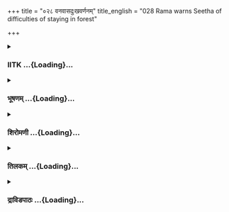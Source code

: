 +++
title = "०२८ वनवासदुःखवर्णनम्"
title_english = "028 Rama warns Seetha of difficulties of staying in forest"

+++
<div caption="श्रीराम-हरिसीताराममूर्ति-घनपाठिभ्यां वचनम्" class="audioEmbed" src="https://archive.org/download/Ramayana-recitation-Sriram-harisItArAmamUrti-Ghanapaati-v2/Kanda_2/Kanda_2_AYK-028-Vanavasa_Dukka_Varnanam.mp3"></div>

<div class="js_include collapsed" newlevelforh1="3" title="IITK" unfilled url="/purANam/rAmAyaNam/audIchya-pAThaH/iitk/2_ayodhyAkANDam/03-nirgamaH/028_vanavAsaduHkhavarNanam.md">
<details><summary><h3>IITK ...{Loading}...</h3></summary>

Rama relates to Sita the hardships of forest life-- dissuades her from
accompanying him to the forest.



#### श्लोकः
##### मूलम्
स एवं ब्रुवतीं सीतां धर्मज्ञो धर्मवत्सलः।  
न नेतुं कुरुते बुद्धिं वने दुःखानि चिन्तयन्॥2.28.1॥

##### शब्दार्थः
धर्मज्ञः knower of righteousness, धर्मवत्सलः devoted to righteousness, सः he, एवम् thus, ब्रुवतीम् speaking, सीताम् to Sita, नेतुम् to take, बुद्धिम् decision, वने in the forest, दुःखानि difficulties, चिन्तयन् while reflecting so, न कुरुते did not make.

##### आङ्ग्लानुवादः
Rama, who knew his duties and was devoted to righteousness, reflected on the difficulties of forest (life) and did not agree to take Sita even though she was pleading the way she did.



#### श्लोकः
##### मूलम्
सान्त्वयित्वा पुनस्तां तु बाष्पदूषितलोचनाम्।  
निवर्तनार्थे धर्मात्मा वाक्यमेतदुवाच ह॥2.28.2॥

##### शब्दार्थः
धर्मात्मा righteous, बाष्पदूषितलोचनाम् whose eyes were blurred with tears, ताम् her, सान्त्वयित्वा having consoled, निवर्तनार्थे to dissuade, पुनः again, एतत् this, वाक्यम् word, उवाच ह said.

##### आङ्ग्लानुवादः
Righteous Rama consoled Sita whose eyes were blurred with tears, and in order to dissuade her (from going to the forest) said againः



#### श्लोकः
##### मूलम्
सीते महाकुलीनाऽसि धर्मे च निरता सदा।  
इहाऽचर स्वधर्मं त्वं मे यथा मनसस्सुखम्॥2.28.3॥

##### शब्दार्थः
सीते O Sita, महाकुलीना born in a noble race, सदा always, धर्मे to duty ,निरता असि you are devoted, इह here, यथा as, मे मनसः to my mind, सुखम् brings happiness, त्वम् you, स्वधर्मम् your duty, आचर practise.

##### आङ्ग्लानुवादः
Born in a noble race, O Sita, you are always devoted to duty. Follow your duty, here. It will make me happy.



#### श्लोकः
##### मूलम्
सीते यथा त्वां वक्ष्यामि तथा कार्यं त्वयाऽबले।  
वने हि बहवो दोषा वदतस्तान्निबोध मे॥2.28.4॥

##### शब्दार्थः
अबले O frail one, सीते O Sita, त्वाम् you, यथा as, वक्ष्यामि I shall tell you, तथा like that, त्वया by you, कार्यम् should be done, वने in the forest, बहवः many, दोषाः हि hardships are there  
indeed, वदतः being told, मे by me, तान् about them, निबोध pray attention.

##### आङ्ग्लानुवादः
Do as I tell you, O delicate Sita. There are, indeed, many hardships in the forest. I shall tell you all about them. Listen to me.



#### श्लोकः
##### मूलम्
सीते विमुच्यतामेषा वनवासकृता मतिः।  
बहुदोषं हि कान्तारं वनमित्यभिधीयते॥2.28.5॥

##### शब्दार्थः
सीते O Sita, वनवासकृता to live in the forest, एषा this, मतिः mind, विमुच्यताम् give up, कान्तारम् a dreary forest, वनम् forest, बहुदोषं (बहुदोषयुतं) has many hardships, अभिधीयते हि is being said.

##### आङ्ग्लानुवादः
Give up the desire to live in the forest, O Sita Living in the dreary jungle, it is said, has many hardships.



#### श्लोकः
##### मूलम्
हितबुद्ध्या खलु वचो मयैतदभिधीयते।  
सदा सुखं न जानामि दुःखमेव सदा वनम्॥2.28.6॥

##### शब्दार्थः
मया by me, एतत् वचः these words, हितबुद्ध्या with prudence, अभिधीयते हि is being said, वनम् forest, सदा always, सुखम् as happy, न जानामि I do not know, सदा always, दुःखमेव grief only.

##### आङ्ग्लानुवादः
I am saying all this in your interest. The forest is a haven of hardships. I know of no  
happiness in the forest.



#### श्लोकः
##### मूलम्
गिरिनिर्झरसम्भूता गिरिकन्दर वासिनाम्।  
सिंहानां निनदा दुःखा श्श्रोतुं दुःखमतो वनम्॥2.28.7॥

##### शब्दार्थः
गिरिनिर्झरसम्भूताः arising from the falling waters from mountains, निनदाः sounds, गिरिकन्दर वासिनाम् living in the mountain caves, सिंहानाम् of lions, श्रोतुम् to hear, दुःखाः fearful, अतः therefore, वनम् forest, दुःखम् source of  pain, दुःखमतो painful.

##### आङ्ग्लानुवादः
It is frightening to hear the sounds of  waterfalls and the roar of lions living in the mountain caves. Therefore forest life is painful (fearful).



#### श्लोकः
##### मूलम्
क्रीडमानाश्च विस्रब्धा मत्ता श्शून्ये महामृगाः।  
दृष्ट्वा समभिवर्तन्ते सीते दुःखमतो वनम्॥2.28.8॥

##### शब्दार्थः
विस्रब्धाः fearless, मत्ताः wild, शून्ये in a deserted place, क्रीडमानाः while sporting, महामृगाः great animals, दृष्ट्वा on seeing, समभिवर्तन्ते attack, सीते Sita, अतः therefore, वनम् forest, दुःखम् is a source of danger.

##### आङ्ग्लानुवादः
Big, wild animals, moving about freely and sporting in the deserted forest, attack on seeing a human. Thus forest is full of danger.



#### श्लोकः
##### मूलम्
सग्राहास् सरितश्चैव पङ्कवत्यस्सु दुस्तराः।  
मत्तैरपि गजैर्नित्यमतो दुःखतरं वनम्॥2.28.9॥

##### शब्दार्थः
सग्राहाः with crocodiles, पङ्कवत्यः च filled with mud, सरितश्चैव rivers also, मत्तैः intoxicated, गजैरपि by elephants also, दुस्तराः difficult to cross, अतः therefore, वनम् the forest, नित्यम् always, दुःखतरम् more dangerous.

##### आङ्ग्लानुवादः
The rivers, infested with crocodiles and filled with mud are difficult to cross even for elephants in rut. Hence forest life is always extremely dangerous.



#### श्लोकः
##### मूलम्
लताकण्टकसङ्कीर्णाः कृकवाकूपनादिताः।  
निरपाश्च सुदुर्गाश्च मार्गा दुःखमतो वनम्॥2.28.10॥

##### शब्दार्थः
मार्गाः the paths, लताकण्टकसङ्कीर्णाः full of thorny creepers, कृकवाकूपनादिताः echoing with the noise of wild fowls, निरपाः with no water, सुदुर्गाः च are  extremely difficult to traverse, अतः therefore, वनम् forest, दुःखम् is a difficult place.

##### आङ्ग्लानुवादः
.  
The paths full of thorny creepers, echoing with the noise of wild fowls, and with no water (to drink) are difficult to tread. So forest is a source of suffering.



#### श्लोकः
##### मूलम्
सुप्यते पर्णशय्यासु स्वयं भग्नासु भूतले।  
रात्रिषु श्रमखिन्नेन तस्माद्दुःखतरं वनम्॥2.28.11॥

##### शब्दार्थः
स्वयम् on their own, भग्नासु broken (fallen), पर्णशय्यासु bed of leaves, भूतले on the ground, श्रमखिन्नेन exhausted with struggles, रात्रिषु at night, सुप्यते will have to sleep, तस्मात्  therefore, वनम् forest life, दुःखतरम् is extremely painful.

##### आङ्ग्लानुवादः
Exhausted with struggles one has to sleep at night on a bed of leaves fallen on their own on the ground. Therefore, forest life is extremely painful.



#### श्लोकः
##### मूलम्
अहोरात्रं च सन्तोषः कर्तव्यो नियतात्मना।  
फलैर्वृक्षावपतितैस् सीते दुःखमतो वनम्॥2.28.12॥

##### शब्दार्थः
सीते O Sita, अहोरात्रम् night and day, नियतात्मना with senses under control, वृक्षावपतितैः fallen down the trees, फलैः with fruits, सन्तोषः satisfaction, कर्तव्यः to be derived, अतः therefore, वनम् forest life, दुःखम् is full of suffering.

##### आङ्ग्लानुवादः
With the senses under control night and day, O Sita, one must be satisfied with the fruits fallen from trees. Therefore, forest life is full of suffering.



#### श्लोकः
##### मूलम्
उपवासश्च कर्तव्यो यथा प्राणेन मैथिलि।  
जटाभारश्च कर्तव्यो वल्कलाम्बरधारिणा॥2.28.13॥

##### शब्दार्थः
मैथिलि O Daughter of Mithila, यथाप्राणेन according to one's ability, उपवासश्च fasting also, कर्तव्यः has to be undertaken, वल्कलाम्बरधारिणा wearing robes of bark, जटाभारश्च also burden of matted hair, कर्तव्यः has to be borne.

##### आङ्ग्लानुवादः
One has to wear robes of bark and matted hair and take to fasting as long as one can, O daughter of Mithila



#### श्लोकः
##### मूलम्
देवतानां पित्रूणां कर्तव्यं विधिपूर्वकम्।  
प्राप्तानामतिथीनां च नित्यशः प्रतिपूजनम्॥2.28.14॥

##### शब्दार्थः
देवतानाम् of devatas, पित्रूणां च also of ancestors, प्राप्तानाम् of those arrived, अतिथीनां च of guests also, विधिपूर्वकम् duly, नित्यशः always, प्रतिपूजनम् worship, कर्तव्यम् needs to be done.

##### आङ्ग्लानुवादः
One has to worship gods and ancestors according to tradition and extend hospitality to guests, (who arrive unexpectedly).



#### श्लोकः
##### मूलम्
कार्यस्त्रिरभिषेकश्च काले काले च नित्यशः।  
चरता नियमेनैव तस्माद्धुःखतरं वनम्॥2.28.15॥

##### शब्दार्थः
नियमेनैव as per rule, चरता while wandering (like an ascetic), नित्यशः always, काले काले at prescribed hours, त्रिः three times, अभिषेकः bathing, कार्यः will have to be done, तस्मात् therefore, वनम् life in the forest, दुःखतरम् is extremely difficult.

##### आङ्ग्लानुवादः
One has to wander about all the while (like an ascetic) as per the customs and take ablutions three times a day at prescribed hours. Hence life in the forest is extremely hard.



#### श्लोकः
##### मूलम्
उपहारश्च कर्तव्यः कुसुमैस् स्वयमाहृतैः।  
आर्षेण विधिना वेद्यां बाले दुःखमतो वनम्॥2.28.16॥

##### शब्दार्थः
बाले O innocent one, स्वयम् on your own, आहृतैः has been brought, कुसुमैः with flowers, आर्षेण विधिना as per the injunction of the Vedas, वेद्याम् on the altar, उपहारश्च offering, कर्तव्यः needs to be made, अतः therefore, वनम् living in the forest, दुःखम् is difficult.

##### आङ्ग्लानुवादः
Flowers collected with one's own hands, O innocent one, should be offered on the altar as per injunction of the Vedas. Therefore (life in the) forest is difficult.



#### श्लोकः
##### मूलम्
यथालब्धेन कर्तव्यः सन्तोषस्तेन मैथिलि।  
यताहारैर्वनचरै र्नित्यं दुःखमतो वनम्॥2.28.17॥

##### शब्दार्थः
मैथिलि O daughter of Mithila, वनचरैः by wanderers in the forest, यताहारैः with limited food, यथालब्धेन  whatever is available, तेन with that alone, सन्तोषः satisfaction, कर्तव्यः should be derived, अतः for that reason, वनम् forest life, दुःखम् is difficult.

##### आङ्ग्लानुवादः
The wanderers in the jungle, O daughter of Mithila, have to be satisfied daily with whatever little food is available. So forest (life) is a hard life.



#### श्लोकः
##### मूलम्
अतीव वातास्तिमिरं बुभुक्षा चात्र नित्यशः।  
भयानि च महान्त्यत्र ततो दुःखतरं वनम्॥2.28.18॥

##### शब्दार्थः
अत्र there (in the forest), वाताः wind, तिमिरम् darkness, अतीव is extreme, नित्यशः always, बुभुक्षा hunger, महान्ति great, भयानि च fears also, ततः therefore, वनम् forest life, दुःखतरम् is extremely difficult.

##### आङ्ग्लानुवादः
There is extreme wind and darkness, hunger and fear. Therefore forest (life) is difficult.



#### श्लोकः
##### मूलम्
सरीसृपाश्च बहवो बहुरूपाश्च भामिनि।  
चरन्ति पृथिवीं दर्पात्ततो दुःखतरं वनम्॥2.28.19॥

##### शब्दार्थः
भामिनि O Beautiful lady, बहुरूपाः च of various forms too, बहवः many, सरीसृपाः च reptiles  
also, दर्पात् fiercely, पृथिवीम् on the ground, चरन्ति move about, ततः therefore, वनम् to live in the forest, दुःखतरं is extremely dangerous.

##### आङ्ग्लानुवादः
There are various forms of fierce reptiles fearlessly crawling on the ground. So (living in the) forest is extremely dangerous.



#### श्लोकः
##### मूलम्
नदी निलयनास् सर्पा नदीकुटिलगामिनः।  
तिषठ्न्त्यावृत्य पन्थानं ततो दुःखतरं वनम्॥.2.28.20॥

##### शब्दार्थः
नदी निलयनाः live in rivers, नदीकुटिलगामिनः meandering like rivers, सर्पाः serpents, पन्थानम् the path, आवृत्य having obstructed, तिष्ठन्ति stay, ततः therefore, वनम् life in the forest, दुःखतरम् is full of sufferings.

##### आङ्ग्लानुवादः
The serpents that live in and move like meandering rivers always obstruct  the paths. Therefore, living in the forest is tremendously difficult.



#### श्लोकः
##### मूलम्
पतङ्गा वृश्चिकाः कीटा दंशाश्च मशकैस् सह।  
बाधन्ते नित्यमबले सर्वं दुःखमतो वनम्॥2.28.21॥

##### शब्दार्थः
पतङ्गाः birds, वृश्चिकाः scorpions, कीटाः insects, मशकैः सह with mosquitoes, दंशाश्च gnats, नित्यम् always, सर्वम् everyone, बाधन्ते trouble,  अतः therefore, वनम् the life in forest, दुःखम् is a source of suffering.

##### आङ्ग्लानुवादः
Birds, scorpions, insects, gnats and mosquitoes always create trouble. Therefore, life in the forest is all suffering.



#### श्लोकः
##### मूलम्
द्रुमाः कण्टकिनश्चैव कुशाः काशाश्च भामिनि।  
वने व्याकुलशाखाग्रास्तेन दुःखतरं वनम्॥2.28.22॥

##### शब्दार्थः
भामिनि O lovely Sita, वने in the forest, द्रुमाः trees, कुशा काशाः च kusa grass and reeds,  कण्टकिनश्चैव thorny ones, व्याकुलशाखाग्राः with tops of branches interlaced with each other, तेन therefore, वनम् forest life, दुःखतरम् is full of difficulties.

##### आङ्ग्लानुवादः
O lovely Sita there are thorny trees with branches on the top interlaced with one another. There are kusa grass and reeds. So forest life is very hard.



#### श्लोकः
##### मूलम्
कायक्लेशाश्च बहवो भयानि विविधानि च।  
अरण्यवासे वसतो दुःखमेव ततो वनम्॥2.28.23॥

##### शब्दार्थः
अरण्यवासे living in the forest, वसतः while living, बहवः many, कायक्लेशाः physical afflictions, विविधानि various, भयानि च fears, ततः therefore, वनम् forest, दुःखमेव is full of difficulties  
only.

##### आङ्ग्लानुवादः
There are various physical afflictions and fears for one who lives in the forest. Therefore, forest brings suffering.



#### श्लोकः
##### मूलम्
क्रोधलोभौ विमोक्तव्यौ कर्तव्या तपसे मतिः।  
न भेतव्यं च भेतव्ये नित्यं दुःखमतो वनम्॥2.28.24॥

##### शब्दार्थः
क्रोधलोभौ anger and greed, विमोक्तव्यौ should be given up, तपसे in asceticism, मतिः mind, कर्तव्या must be fixed, भेतव्ये even in alarming situations, न भेतव्यम् one should not be afraid, अतः therefore, वनम् life in the forest, नित्यम् always, दुःखम् full of misery.

##### आङ्ग्लानुवादः
Anger and greed have to be given up, with the mind preoccupied with ascetic practices. One should not be afraid of fearful situations. Hence forest (life) always very hard.



#### श्लोकः
##### मूलम्
तदलं ते वनं गत्वा क्षमं न हि वनं तव।  
विमृशन्निह पश्यामि बहुदोषतरं वनम्॥2.28.25॥

##### शब्दार्थः
तत् for that reason, ते to you, वनम् to the forest, गत्वा going, अलम् is not desirable, तव for you, वनम् forest life, क्षमम् न हि is not fit, इह now, विमृशन् while reconsidering, वनम् forest life, बहुदोषतरम् is full of great dangers, पश्यामि I see.

##### आङ्ग्लानुवादः
Thus forest life is not suitable for you. On reconsideration, I see that there are many dangers in forest life.



#### श्लोकः
##### मूलम्
वनन्तु नेतुं न कृता मतिस्तदा  
बभूव रामेण यदा महात्मना।  
न तस्य सीता वचनं चकार त  
त्ततोऽब्रवीद्राममिदं सुदुःखिता॥2.28.26॥

##### शब्दार्थः
महात्मना by the great, रामेण by Rama, यदा when, वनम् to the forest, नेतुम् to take, मतिः mind (decision), कृता has been made, न बभूव did not happen, तदा then, सीता Sita, तस्य his, तत्  that, वचनं words, न चकार did not follow, ततः threafter, सुदुःखिता deeply grieved, रामम् to Rama, इदम् these words, अब्रवीत् said.

##### आङ्ग्लानुवादः
When the great Rama decided not to take her along with him to the forest, Sita, deeply grieved said these words.  

#### समाप्तिः
 श्रीमद्रामायणे वाल्मीकीय आदिकाव्ये अयोध्याकाण्डे अष्टाविंशस्सर्गः॥  
Thus ends the twentyeighth sarga of Ayodhyakanda of  the holy Ramayana, the first epic composed by sage Valmiki.

</details>
</div>
<div class="js_include collapsed" newlevelforh1="3" title="भूषणम्" unfilled url="/purANam/rAmAyaNam/audIchya-pAThaH/TIkA/bhUShaNa_iitk/2_ayodhyAkANDam/03-nirgamaH/028_vanavAsaduHkhavarNanam.md">
<details><summary><h3>भूषणम् ...{Loading}...</h3></summary>



स एव ब्रुवतीं सीतां धर्मज्ञो धर्मवत्सलः ।  

न नेतुं कुरुते बुद्धिं वने दुःखानि चिन्तयन्  ॥  २।२८।१  ॥   

सान्त्वयित्वा पुनस्तां तु बाष्पदूषितलोचनाम् ।  

निवर्त्तनार्थे ध्ार्मात्मा वाक्यमेतदुवाच ह  ॥  २।२८।२  ॥   

ऽवने निवासस्य च दुःखिताम्ऽ इत्युक्तं विवृणोति--स एवमित्यादिना  ॥  २।२८।१२
 ॥   

  

सीते महाकुलीनासि धर्मे च निरता सदा ।  

इहाचरस्व धर्मं त्वं मा यथा मनसः सुखम्  ॥  २।२८।३  ॥   

सीते यथा त्वां वक्ष्यामि तथा कार्यं त्वयाबले ।  

वने दोषा हि बहवो वदतस्तान्निबोध मे  ॥  २।२८।४  ॥   

सीत इति । मा यथा मनसः सुखं मनसो यथा सुखं भवति तथा माचरेत्यर्थः  ॥ 
२।२८।३४  ॥   

  

सीते विमुच्यतामेषा वनवासकृता मतिः ।  

बहुदोषं हि कान्तारं वनमित्यभिधीयते  ॥  २।२८।५  ॥   

सीत इति । बहुदोषम् अहिकण्टकादियुक्तत्वात् । कान्तारं महारण्यम् "महारण्ये
दुर्गपथे कान्तारं पुंनपुंसकम्" इत्यमरः  ॥  २।२८।५  ॥   

  

हितबुद्ध्या खलु वचो मयैतदभिधीयते ।  

सदा सुखं न जानामि दुःखमेव सदा वनम्  ॥  २।२८।६  ॥   

हितबुद्ध्येति । हितबुद्ध्या न तु त्वद्भरणक्लेशेन  ॥  २।२८।६  ॥   

  

गिरिनिर्झरसम्भूता गिरिकन्दरवासिनाम् ।  

सिंहानां निनदा दुःखाः श्रोतुं दुःखमतो वनम्  ॥  २।२८।७  ॥   

महावने विद्यमानान् दोषानाह--गिरिनिर्झरेत्यादि । गिरिनिर्झरसम्भूताः
गिरिनिर्झरेषु प्रवृद्धाः । श्रोतुं दुःखाः दुःखकराः । अतो वनं दुःखं
दुःखकरम्  ॥  २।२८।७  ॥   

  

क्रीडमानाश्च विस्रब्धा मत्ताः शून्ये महामृगाः ।  

दृष्ट्वा समभिवर्त्तन्ते सीते दुःखमतो वनम्  ॥  २।२८।८  ॥   

क्रीडमाना इति । शून्ये निर्मानुषे प्रदेशे । विस्रब्धाः निःशङ्काः सन्तः ।
क्रीडमानाः क्रीडन्तः । अत एव मत्ताः महामृगाः सिंहशार्दूलादयः । अस्मान्
दृष्ट्वा अपूर्वदर्शनात्समभिवर्तन्ते हन्तुमभिमुखमागच्छेयुः  ॥  २।२८।८  ॥   

  

सग्राहाः सरितश्चैव पङ्कवत्यश्च दुस्तराः ।  

मत्तैरपि गजैर्नित्यमतो दुःखतरं वनम्  ॥  २।२८।९  ॥   

सग्राहा इति । सग्राहाः सनक्राः । पङ्कवत्यः बहुपङ्काः ।
मत्तैर्गजैरुपलक्षिताश्च । अत एव दुस्तराः सरितः सन्ति । अतो दुःखतरं
पूर्वोक्तदुःखसम्मेलनादतिशयेन दुःखवत्  ॥  २।२८।९  ॥   

  

लताकण्टकसङ्कीर्णाः कृकवाकूपनादिताः ।  

निरपाश्च सुदुर्गाश्च मार्गा दुःखमतो वनम्  ॥  २।२८।१०  ॥   

यत्र न निर्झरादयस्तेनैव मार्गेण गमिष्याम इत्यत्राह--लता इति । लताः
पदाकर्षिण्यः, कण्टकाः पादवेधकाः । कृकवाकवः वनकुक्कटास्तैरुपनादिताः
तन्नादयुक्ता इत्यर्थः । तन्नादा अप्यश्रुतपूर्वत्वात् भयावहा एव । निरपाः
निर्गतजलाः । "ऋक्पूरब्धूः--" इत्यादिना समासान्तः अप्रत्ययः  ॥  २।२८।१०
 ॥   

  

सुप्यते पर्णशय्यासु स्वयम्भग्नासु भूतले ।  

रात्रिषु श्रमखिन्नेन तस्माद्दुःखतरं वनम्  ॥  २।२८।११  ॥   

सुप्यत इति । भूतले न तु पर्यङ्के । तत्रापि वर्णशय्यासु न तु
मृदुतूलास्तरणेषु । तत्रापि स्वयं भग्नासु जीर्णतया स्वयमेव पतितासु ।
रात्रिषु न त्वहःसु । श्रमखिन्नेन फलमूलाद्याहरणश्रमदुःखितेन, वनवासिना
सुप्यते अतो ऽस्माभिरपि तथा स्वपितव्यमिति भावः  ॥  २।२८।११  ॥   

  

अहोरात्रं च सन्तोषः कर्त्तव्यो नियतात्मना ।  

फलैर्वृक्षावपतितैः सीते दुःखमतो वनम्  ॥  २।२८।१२  ॥   

अहोरात्रमिति । अहोरात्रं सायम्प्रातश्च । वृक्षावपतितैः वृक्षात्स्वयं
पतितैः फलैः । नियतात्मना नियतमनस्केन, इतरानभिलाषिणेत्यर्थः । वनवासिना
सन्तोषः भोजनतृप्तिः कर्त्तव्यः  ॥  २।२८।१२  ॥   

  

उपवासश्च कर्तव्यो यथाप्राणेन मैथिलि ।  

जटाभारश्च कर्त्तव्यो वल्कलाम्बरधारिणा  ॥  २।२८।१३  ॥   

देवतानां पितृ़णां च कर्तव्यं विधिपूर्वकम् ।  

प्राप्तानामतिथीनां च नित्यशः प्रतिपूजनम्  ॥  २।२८।१४  ॥   

उपवास इति । यथाप्राणेन यथाशक्त्या  ॥  २।२८।१३१४  ॥   

  

कार्यस्त्रिरभिषेकश्च कालेकाले च नित्यशः ।  

चरता नियमेनैव तस्माद्दुःखतरं वनम्  ॥  २।२८।१५  ॥   

कार्य इति । त्रिरभिषेकश्च नैककाल इत्याह कालेकाल इति ।
प्रातर्मध्याह्नसायाह्नेष्वित्यर्थः । एतच्च न कतिपयदिनेषु किन्तु
प्रतिदिनमित्याह नित्यश इति  ॥  २।२८।१५  ॥   

  

उपहारश्च कर्तव्यः कुसुमैः स्वयमाहृतैः ।  

आर्षेण विधिना वेद्यां बाले दुःखमतो वनम्  ॥  २।२८।१६  ॥   

उपहार इति । उपहारो बलिः । "उपहारो बलिर्मतः" इति हलायुधः । आर्षेण
ऋषिप्रोक्तेन । विधिना कल्पेन  ॥  २।२८।१६  ॥   

  

यथालब्धपेन सन्तोषः कर्त्तव्यस्तेन मैथिलि ।  

यताहारैर्वचनरैर्नित्यं दुःखमतो वनम्  ॥  २।२८।१७  ॥   

यथेति । यथालब्धेन यावल्लब्धेन तेन फलादिना आहारेण सन्तोषः तृप्तिः ।
यताहारैर्नियताहारैः  ॥  २।२८।१७  ॥   

  

अतीव वातास्तिमिरं बुभुक्षा चात्र नित्यशः ।  

भयानि च महान्त्यत्र ततो दुःखतरं वनम्  ॥  २।२८।१८  ॥   

अतीति । अत्र वने वाताश्चातीव बहुलाः । तिमिरञ्च रात्रिष्वतीवास्ति ।
बुभुक्षा चातीव भवति । भयानि पूर्वोक्तानि  ॥  २।२८।१८  ॥   

  

सरीसृपाश्च बहवो बहुरूपाश्च भामिनि ।  

चरन्ति पृथिवीं दर्पात्ततो दुःखतरं वनम्  ॥  २।२८।१९  ॥   

सरीसृपा इति । सरीसृपाः गिरिसर्पाः । बहुरूपाः पृथुशरीराः  ॥  २।२८।१९  ॥   

  

नदीनिलयनाः सर्पा नदीकुटिलगामिनः ।  

तिष्ठन्त्यावृत्य पन्थानं ततो दुःखतरं वनम्  ॥  २।२८।२०  ॥   

नदीनिलयना इति । नदीकुटिलगामिनः नदीवत् कुटिलगामिनः  ॥  २।२८।२०  ॥   

  

पतङ्गा वृश्चिकाः कीटा दंशाश्च मशकैः सह ।  

बाधन्ते नित्यमबले सर्वं दुःखमतो वनम्  ॥  २।२८।२१  ॥   

पतङ्गा इति । पतङ्गा शलभाः । दंशाः वनमक्षिफाः "दंशस्तु वनमक्षिका" इत्यमरः
 ॥  २।२८।२१  ॥   

  

द्रुमाः कण्टकिनश्चैव कुशकाशाश्च भामिनि ।  

वने व्याकुलशाखाग्रास्तेन दुःखतरं वनम्  ॥  २।२८।२२  ॥   

द्रुमा इति । कुशकाशयोः शाखाः कुशकाशपर्णान्येव  ॥  २।२८।२२  ॥   

  

कायक्लेशाश्च बहवो भयानि विविधानि च ।  

अरण्यवासे वसतो दुःखमेव ततो वनम्  ॥  २।२८।२३  ॥   

कायक्लेशा इति । कायक्लेशाः व्रतोपवासादयः । अरण्यवासे अरण्यरूपवासस्थाने
 ॥  २।२८।२३  ॥   

  

क्रोधलोभौ विमोक्तव्यौ कर्त्तव्या तपसे मतिः ।  

न भेतव्यं च भेतव्ये नित्यं दुःखमतो वनम्  ॥  २।२८।२४  ॥   

क्रोधलोभाविति । भेतव्ये भयहेतुविषये । प्रागुक्तसर्पादौ न भेतव्यम्, भयं न
कार्यम्  ॥  २।२८।२४  ॥   

  

तदलं ते वनं गत्वा क्षमं न हि वनं तव ।  

विमृशन्निह पश्यामि बहुदोषतरं वनम्  ॥  २।२८।२५  ॥   

तदिति । वनं गत्वा ऽलमिति "अलंखल्वोः--" इतिनिषेधार्थालमुपपदेक्त्वा । न
गन्तव्यमित्यर्थः  ॥  २।२८।२५  ॥   

  

वनं तु नेतुं न कृता मतिस्तदा बभूव रामेण यदा महात्मना ।  

न तस्य सीता वचनं चकार तत् ततो ऽब्रवीद्राममिदं सुदुःखिता  ॥  २।२८।२६  ॥   

वनमिति । रामेण वनं नेतुं मतिर्यदा न कृता बभूव तदा सीता तस्य वचनं न चकार
नाङ्गीचकार । इदम् उत्तरसर्गे वक्ष्यमाणम्  ॥  २।२८।२६  ॥   

  

इत्यार्षे श्रीरामायणे वाल्मीकीये श्रीमदयोध्याकाण्डे अष्टाविंशः सर्गः  ॥ 
२८  ॥   

इति श्रीगोविन्द राजविरचिते श्रीरामायणभूषणे पीताम्बराख्याने
अयोध्याकाण्डव्याख्याने अष्टाविंशः सर्गः  ॥  २८  ॥   



</details>
</div>
<div class="js_include collapsed" newlevelforh1="3" title="शिरोमणी" unfilled url="/purANam/rAmAyaNam/audIchya-pAThaH/TIkA/shiromaNI_iitk/2_ayodhyAkANDam/03-nirgamaH/028_vanavAsaduHkhavarNanam.md">
<details><summary><h3>शिरोमणी ...{Loading}...</h3></summary>



रामवचनमेव सप्रसङ्गं निरूपयन्नाह-- स इति । धर्मवत्सलः स रामः वने दुःखानि
चिन्तयन्विचारयन् सन् सीतां नेतुं बुद्धिं निश्चयं न कुरुते  ॥  २।२८।१  ॥   

  

सान्त्वयित्वेति । बाष्पदूषितलोचनामश्रुव्याप्तनेत्रां तां सीतां
सान्त्वयित्वा निवर्तनार्थे निवृत्तिरूपप्रयोजनार्थमेतद्वाक्यमुवाच  ॥ 
२।२८।२  ॥   

  

तद्वाक्यमेवाह-- सीते इति । इह अयोध्यायामेव धर्मं
मदाज्ञप्तमत्पित्रादिसेवनं कुरु यथा येन सेवनेन मे मनसः सुखं स्यादिति शेषः
 ॥  २।२८।३  ॥   

  

सीते यथेति । वने वसतः पुरुषस्य बहवो दोषाः सन्तीति शेषः । तान्दोषान्मे
मत्तः निबोध जानीहि अहं वच्मील्यर्थः  ॥  २।२८।४  ॥   

  

सीते विमुच्यतामिति । एषा मत्सन्निधौ बोधिता मतिः वनगमननिश्चयः विमुच्यताम्
। तत्र हेतुः कान्तारं निबिडं वनं बहुदोषमनेकदोषविशिष्टमिति अभिधीयते
कथ्यते अभिज्ञैरिति शेषः  ॥  २।२८।५  ॥   

  

हितेति । सदा नित्यममुखं सुखविरोधि वनं सदा दुःखं दुःखहेतुमेव जानामि
एतद्वचः हितबुद्ध्या त्वद्विषयकातिप्रीत्येत्यर्थः । मया अभिधीयते कथ्यते
 ॥  २।२८।६  ॥   

  

दुःखान्येवाह-- गिरीत्यादिभिः । निगिनिर्झरसम्भूताः पर्वतनदीशब्दप्रवृद्धाः
गिरिनिर्दरिवासिनां गिरिदरीनिवसनशीलानां सिंहानां निनदाः शब्दाः श्रोतुं
दुःखाः दुःखप्रदाः अतो वनं श्रोतुं प्रवृत्तजनस्येति दुःखं भवतीति शेषः ।
"गिरिकन्दरवासिनाम्" इति भूषणटीकाङ्कितपुस्तकपाठः  ॥  २।२८।७  ॥   

  

क्रीडमाना इति । विस्रब्धाः शङ्कारहिता इत्यर्थः । महामृगाः वनजन्तुविशेषाः
दृष्ट्वा मनुष्यमिति शेषः । समनुवर्तन्ते हन्तुं सम्मुखमायान्तीत्यर्थः  ॥ 
२।२८।८  ॥   

  

सग्राहा इति । सग्राहाः ग्राहसहिताः पङ्कवत्यः अतिकर्दमविशिष्टाः सरितो
नद्यः मत्तैरपि गजैः सुदुस्तराः तरितुमशक्याः  ॥  २।२८।९  ॥   

  

लतेति । मार्गाः पन्थानः लताकण्टकसङ्कीर्णाः लताकण्टकैर्व्याप्ताः
कृकवाकूपनादिताः कृकवाकुभिः मयूरसरटचरणायुधैः उपनादिताः निरपाः जलरहिताश्च
सन्तीति शेषः । "ऋक्पूः--" इत्यप् । अत एव सुदुःखाः अतिदुःखहेतवः  ॥ 
२।२८।१०  ॥   

  

सुप्यते इति । स्वयं भग्नासु स्वतः पतितासु पर्णशय्यासु पर्णमयतल्पेषु
श्रमखिन्नेन फलाद्याहरणादिजनितश्रमजनितखेदविशिष्टेन पुरुषेण रात्रिषु
सुप्यते तस्माद्वनमतो वनपर्यटनशीलस्य दुःखम्  ॥  २।२८।११  ॥   

  

अहोरात्रमिति । नियतात्मना यतचित्तेन वृक्षावपतितैः वृक्षेभ्यः
पृथिव्यामागतैः  ॥  २।२८।१२  ॥   

  

उपवास इति । यथाप्राणेन यथासामर्थ्यमित्यर्थः । जटाभारः जटायाः भारो धारणम्
अभार इति छेदो वा केशसंस्कारस्य निषिद्धत्वेन पोषणाभाव इति तदर्थः  ॥  २८।१३
 ॥   

  

देवतानामिति । विधिपूर्वकं ब्रह्मचर्यविहितविधिनेत्यर्थः  ॥  २।२८।१४  ॥   

  

कार्य इति । काले काले नियमेनैव चरतां वर्तमानानां जनानां नित्यशः त्रिः
त्रिवारमभिषेकः स्नानं कार्यः  ॥  २।२८।१५  ॥   

  

उपहार इति । स्वयमाहृतैः आनीतैः कुसुमैः पुष्पैः आर्षेण वेदविहितेन विधिना
वेद्यां स्वनिर्मितस्थलविशेषे उपहारः पूजा कर्तव्यः  ॥  २।२८।१६  ॥   

  

यथेति । यथालब्धेन यथाकालं प्राप्तेन तेन फलादिना यताहारैः
नियमिताहारविशिष्टैः वनचरैः सन्तोषः कर्तव्यः  ॥  २।२८।१७  ॥   

  

अतीवेति । तिमिरमन्धकारः अत एव महान्ति विपुलानि भयानि सन्तीति शेषः  ॥ 
२।२८।१८  ॥   

  

भयहेतूनाह-- सरीसृपा इति । बहुरूपाः अनेकविधाः बहवः अनेके ते प्रसिद्धाः
सरीसृपाः स्थलनिवासिसर्पाः दर्पादस्मन्निहन्ता कश्चन नास्तीति गर्वात्पथि
मार्गे चरन्ति  ॥  २।२८।१९  ॥   

  

नदीति । नदीनिलयनाः नदीनिवासिनः अत एव नदीकुटिलगामिनः
नदीकौटिल्यसदृशकौटिल्यविशिष्टगमनशीलाः सर्पाः पन्थानमावृत्य परिवृत्य
तिष्ठन्ति  ॥  २।२८।२०  ॥   

  

पतङ्गा इति । पतङ्गाः शलभादयः कीटाः कृमयः दंशाः वनमक्षिकाः "दंशस्तु
वनमक्षिका" इत्यमरः  ॥  २।२८।२१  ॥   

  

द्रुमा इति । कण्टकिनः बहुकण्टकविशिष्टाः व्याकुलशाखाग्राः व्याकुलाः
व्याप्ताः शाखाग्राः येषां ते कुशादयश्च सन्तीति शेषः । तेन हेतुना अतो वनं
प्राप्तस्य जनस्य वनं दुःखं दुःखप्रदम्  ॥  २।२८।२२  ॥   

  

कायेति । अरण्यवासे वसतः सविधिवनवासिनः पुरुषस्य विविधानि अनेकहेतुकानि
भयानि सन्तीति शेषः । अत एव बहवो ऽनेकविधाः कार्यक्लेशाः सन्ति  ॥  २।२८।२३
 ॥   

  

क्रोधेति । विमोक्तव्यौ अतिशयेन त्यक्तव्यौ मतिर्निश्चयः भेतव्ये
भयहेतुभूतोक्तसर्पादौ तत्समीपे इत्यर्थः न भेतव्यं भयं न कार्यम्  ॥ 
२।२८।२४  ॥   

  

उपसंहरन्नाह-- तदिति । तदुक्तहेतोः वनं ते अलं न गन्तव्यं तत्र हेतुः
बहुदोषकरं वनमनेकरचनाविषयीभूतं वनं काननं गत्वा प्राप्य तव क्षमं
त्वत्कर्तृकवनवासदुःखकर्मकसहनं विमृशन् विचारयन्नपि न पश्यामि । इवो
ऽप्यर्थे अलमिति निषेधार्थकम् सम्भक्त्यर्थकवनधातुप्रकृतिककर्मकान्तमेकं
वनमिति  ॥  २।२८।२५  ॥   

  

वनमिति । महात्मना रामेण वनं नेतुं मतिर्निश्चयः यदा न कृता बभूव तदा तस्य
रामस्य वचनं वननयननिषेधकवाक्यं सीता न चकार तत्याज भवतैवं न
वक्तव्यमित्यनुक्त्वा मौनीभूय तस्थावित्यर्थः । तद्वचने विश्वासं चकारेति
तात्पर्यम् । ततो ऽनन्तरमिदं वचः अब्रवीत्  ॥  २।२८।२६  ॥   

  

इति श्रीमद्वाल्मीकीयरामायणव्याख्याने रामायणशिरोमणावयोध्याकाण्डे
ऽष्टाविंशः सर्गः  ॥  २।२८  ॥   

  

  



</details>
</div>
<div class="js_include collapsed" newlevelforh1="3" title="तिलकम्" unfilled url="/purANam/rAmAyaNam/audIchya-pAThaH/TIkA/tilaka_iitk/2_ayodhyAkANDam/03-nirgamaH/028_vanavAsaduHkhavarNanam.md">
<details><summary><h3>तिलकम् ...{Loading}...</h3></summary>



स इति । न नेतुं कुरुते बुद्धिं न नेतुं कुरुते इव  ॥  २।२८।१,२  ॥   

  

महाकुलीनेत्याद्युक्तिः स्ववाक्याङ्गीकारप्रयोजना । इहैव स्थित्वा यथा मे
मम  

मनसः सुखं भवति तथा मदागमनमुद्दिश्य स्वधर्मं चर धर्ममेवाचर  ॥  २।२८।३  ॥   

  

हि यतो वने बहवो दोषाः क्लेशाः, अतो मदुक्तं कार्यमित्यन्वयः  ॥  २।२८।४
 ॥   

  

कान्तारं गहनत्वाद्दुष्प्रवेशं वनं बहुदोषमित्यभिधीयत इति योजना । सीते इति
कलत्रनामग्रहणमपि दुःखाकुलचित्तत्वनाटनेन न दोषाय  ॥  २।२८।५  ॥   

  

हितबुद्ध्या एतदभिधीयते न तु त्वद्भरणादिप्रयासोपाधिनेत्यर्थः । सदा
सर्वकालं सुखं वने नास्ति । सुखं सुखदं न भवति, किंतु दुःखं दुःखदमेवेत्येव
जानामि निश्चिनोमि  ॥  २।२८।६  ॥   

  

गिरिनिर्झरा गिरिनद्यस्तन्निनदैः संभूताः प्रभूताः । गिरिनिर्दरिवासिनां
सिंहानां निनदाः श्रोतुं दुःखा अतो वनं दुःखं दुःखजनकम्  ॥  २।२८।७  ॥   

  

विस्रब्धा निःशङ्काः । दृष्ट्वा मनुष्यं दृष्ट्वा समभिवर्तन्ते हन्तुं
संमुखमायान्ति  ॥  २।२८।८  ॥   

  

सग्राहकत्वं पङ्कवत्त्वं च दुस्तरत्वे हेतुः । नित्यं गजैरित्यस्य
युक्तमिति शेषः  ॥  २।२८।९  ॥   

  

कृकवाकुर्वनकुक्कुटः सरठ इत्यन्ये । निरपा निर्गतोदकाः "ऋक्पूः"
इत्यप्समासान्तः  ॥   

२।२८।१०  ॥   

स्वयं भग्नासु स्वयं पतितशीर्णपर्णमयशय्यास्विति यावत् । श्रमखिन्नेन दिवा
फलाद्यनायनश्रमखिन्नेन सुप्यते । वनवासिना जनेनेति शेषः । तेन तवापि स
श्रमस्तदेव शयनं चेति सममेवेति ध्वनितम्  ॥  २।२८।११  ॥   

  

वृक्षावपतितैर्वृक्षेभ्यः स्वयमेव पतितैः । अहोरात्रं प्रातःसायम्  ॥ 
२।२८।१२  ॥   

  

यथा प्राणेन यथाबलानुसारेण केशसंस्काराभावाज्जटाभारकरणम्  ॥  २।२८।१३ ॥   

  

प्रतिपूजनं कार्यं तेन तदर्थसामग्रीसंपादनक्लेशो ध्वनितः  ॥  २।२८।१४  ॥   

  

काले काले प्रातःकालादौ नियमेनैव चरतां कालक्षेपं कुर्वतां त्रिरभिषेकः
कार्यः त्रिषवणस्नानं कर्तव्यमित्यर्थः  ॥  २।२८।१५  ॥   

  

उपहारः पूजा । आर्षो विधिरुञ्छादिवृत्तिः । वेद्यामित्यनेन तत्करणदुःखं  

ध्वनितम्  ॥  २।२८।१६  ॥   

  

तेन वन्यपदार्थेन । यथाहारैर्यथालब्धाहारैः  ॥  २।२८।१७  ॥   

  

तिमिरम् रात्रिष्विति शेषः  ॥  २।२८।१८  ॥   

  

बहुरूपाः सरीसृपाः सन्ति ते च मार्गमध्ये दर्पाच्चरन्ति  ॥  २।२८।१९  ॥   

  

निलयनं वासस्थानम् । नदीवत्कुटिलगतयः  ॥  २।२८।२०  ॥   

  

अबले इत्यनेन तन्निवारणासामर्थ्यं ध्वनितम्  ॥  २।२८।२१  ॥   

  

व्याकुलशाखाग्रत्वं यथायोगं द्रुमेषु कुशकाशयोश्च बोध्यम्  ॥  २।२८।२२,२३
 ॥   

  

भेतव्ये भेतव्यविषये  ॥  २।२८।२४  ॥   

  

अलं गत्वा न गन्तव्यमित्यर्थः । विमृशन्दोषान्विचारयन् तान्दोषानिहस्थो ऽपि
पश्यामीव अतो बहुदोषकरं वनमिति ब्रवीमीति शेषः  ॥  २।२८।२५  ॥   

  

रामेण यदा वने नेतुं मतिर्न कृता बभूव तदा सीता तस्य वचनं न चकार
नाङ्गीचकार ततो हेतोरिदमब्रवीत्  ॥  २।२८।२६  ॥   

  

इति श्रीरामाभिरामे श्रीरामीये रामायणतिलके वाल्मीकीय आदिकाव्ये
ऽयोध्याकाण्डे ऽष्टाविंशः सर्गः  ॥  २।२८  ॥   

  

  



</details>
</div>
<div class="js_include collapsed" newlevelforh1="3" title="द्राविडपाठः" unfilled url="/purANam/rAmAyaNam/drAviDapAThaH/2_ayodhyAkANDam/03-nirgamaH/028_vanavAsaduHkhavarNanam.md">
<details><summary><h3>द्राविडपाठः ...{Loading}...</h3></summary>



  
स एव ब्रुवतीं सीतां धर्मज्ञो धर्मवत्सलः।  
न नेतुं कुरुते बुद्धिं वने दुःखानि चिन्तयन् ॥ 2.28.1 ॥   
सान्त्वयित्वा पुनस्तां तु बाष्पदूषितलोचनाम्।  
निवर्त्तनार्थे ध्ार्मात्मा वाक्यमेतदुवाच ह ॥ 2.28.2 ॥   
सीते महाकुलीनासि धर्मे च निरता सदा।  
इहाचरस्व धर्मं त्वं मा यथा मनसः सुखम् ॥ 2.28.3 ॥   
सीते यथा त्वां वक्ष्यामि तथा कार्यं त्वयाबले।  
वने दोषा हि बहवो वदतस्तान्निबोध मे ॥ 2.28.4 ॥   
सीते विमुच्यतामेषा वनवासकृता मतिः।  
बहुदोषं हि कान्तारं वनमित्यभिधीयते ॥ 2.28.5 ॥   
हितबुद्ध्या खलु वचो मयैतदभिधीयते।  
सदा सुखं न जानामि दुःखमेव सदा वनम् ॥ 2.28.6 ॥   
गिरिनिर्झरसम्भूता गिरिकन्दरवासिनाम्।  
सिंहानां निनदा दुःखाः श्रोतुं दुःखमतो वनम् ॥ 2.28.7 ॥   
क्रीडमानाश्च विस्रब्धा मत्ताः शून्ये महामृगाः।  
दृष्ट्वा समभिवर्त्तन्ते सीते दुःखमतो वनम् ॥ 2.28.8 ॥   
सग्राहाः सरितश्चैव पङ्कवत्यश्च दुस्तराः।  
मत्तैरपि गजैर्नित्यमतो दुःखतरं वनम् ॥ 2.28.9 ॥   
लताकण्टकसङ्कीर्णाः कृकवाकूपनादिताः।  
निरपाश्च सुदुर्गाश्च मार्गा दुःखमतो वनम् ॥ 2.28.10 ॥   
सुप्यते पर्णशय्यासु स्वयम्भग्नासु भूतले।  
रात्रिषु श्रमखिन्नेन तस्माद्दुःखतरं वनम् ॥ 2.28.11 ॥   
अहोरात्रं च सन्तोषः कर्त्तव्यो नियतात्मना।  
फलैर्वृक्षावपतितैः सीते दुःखमतो वनम् ॥ 2.28.12 ॥   
उपवासश्च कर्तव्यो यथाप्राणेन मैथिलि।  
जटाभारश्च कर्त्तव्यो वल्कलाम्बरधारिणा ॥ 2.28.13 ॥   
देवतानां पितॄणां च कर्तव्यं विधिपूर्वकम्।  
प्राप्तानामतिथीनां च नित्यशः प्रतिपूजनम् ॥ 2.28.14 ॥   
कार्यस्त्रिरभिषेकश्च कालेकाले च नित्यशः।  
चरता नियमेनैव तस्माद्दुःखतरं वनम् ॥ 2.28.15 ॥   
उपहारश्च कर्तव्यः कुसुमैः स्वयमाहृतैः।  
आर्षेण विधिना वेद्यां बाले दुःखमतो वनम् ॥ 2.28.16 ॥   
यथालब्धपेन सन्तोषः कर्त्तव्यस्तेन मैथिलि।  
यताहारैर्वचनरैर्नित्यं दुःखमतो वनम् ॥ 2.28.17 ॥   
अतीव वातास्तिमिरं बुभुक्षा चात्र नित्यशः।  
भयानि च महान्त्यत्र ततो दुःखतरं वनम् ॥ 2.28.18 ॥   
सरीसृपाश्च बहवो बहुरूपाश्च भामिनि।  
चरन्ति पृथिवीं दर्पात्ततो दुःखतरं वनम् ॥ 2.28.19 ॥   
नदीनिलयनाः सर्पा नदीकुटिलगामिनः।  
तिष्ठन्त्यावृत्य पन्थानं ततो दुःखतरं वनम् ॥ 2.28.20 ॥   
पतङ्गा वृश्चिकाः कीटा दंशाश्च मशकैः सह।  
बाधन्ते नित्यमबले सर्वं दुःखमतो वनम् ॥ 2.28.21 ॥   
द्रुमाः कण्टकिनश्चैव कुशकाशाश्च भामिनि।  
वने व्याकुलशाखाग्रास्तेन दुःखतरं वनम् ॥ 2.28.22 ॥   
कायक्लेशाश्च बहवो भयानि विविधानि च।  
अरण्यवासे वसतो दुःखमेव ततो वनम् ॥ 2.28.23 ॥   
क्रोधलोभौ विमोक्तव्यौ कर्त्तव्या तपसे मतिः।  
न भेतव्यं च भेतव्ये नित्यं दुःखमतो वनम् ॥ 2.28.24 ॥   
तदलं ते वनं गत्वा क्षमं न हि वनं तव।  
विमृशन्निह पश्यामि बहुदोषतरं वनम् ॥ 2.28.25 ॥   
वनं तु नेतुं न कृता मतिस्तदा बभूव रामेण यदा महात्मना।  
न तस्य सीता वचनं चकार तत् ततोऽब्रवीद्राममिदं सुदुःखिता ॥ 2.28.26 ॥   

</details>
</div>

